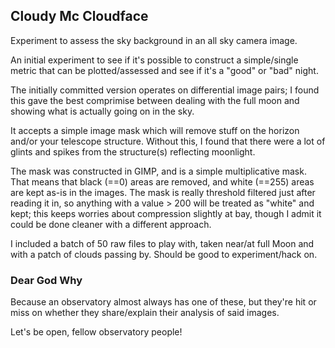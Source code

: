 ## Cloudy Mc Cloudface

Experiment to assess the sky background in an all sky camera image.

An initial experiment to see if it's possible to construct a simple/single
metric that can be plotted/assessed and see if it's a "good" or "bad" night.

The initially committed version operates on differential image pairs; I found
this gave the best comprimise between dealing with the full moon and showing
what is actually going on in the sky.

It accepts a simple image mask which will remove stuff on the horizon
and/or your telescope structure.  Without this, I found that there were
a lot of glints and spikes from the structure(s) reflecting moonlight.

The mask was constructed in GIMP, and is a simple multiplicative mask.
That means that black (==0) areas are removed, and white (==255) areas are kept
as-is in the images.  The mask is really threshold filtered just after
reading it in, so anything with a value > 200 will be treated as "white"
and kept; this keeps worries about compression slightly at bay, though
I admit it could be done cleaner with a different approach.

I included a batch of 50 raw files to play with, taken near/at full Moon and
with a patch of clouds passing by.  Should be good to experiment/hack on.

### Dear God Why

Because an observatory almost always has one of these, but they're hit
or miss on whether they share/explain their analysis of said images.

Let's be open, fellow observatory people!
